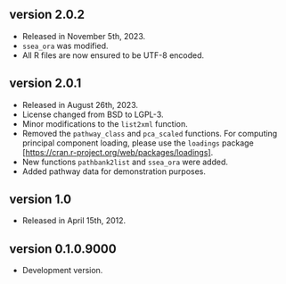 ## version 2.0.2

- Released in November 5th, 2023.
- `ssea_ora` was modified.
- All R files are now ensured to be UTF-8 encoded.

## version 2.0.1

- Released in August 26th, 2023.
- License changed from BSD to LGPL-3.
- Minor modifications to the `list2xml` function.
- Removed the `pathway_class` and `pca_scaled` functions. For computing principal component loading, please use the `loadings` package  [https://cran.r-project.org/web/packages/loadings].
- New functions `pathbank2list` and `ssea_ora` were added.
- Added pathway data for demonstration purposes.

## version 1.0

- Released in April 15th, 2012.

## version 0.1.0.9000

- Development version.
